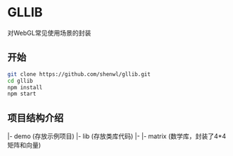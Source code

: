 # GLLIB
对WebGL常见使用场景的封装

## 开始

```bash
git clone https://github.com/shenwl/gllib.git
cd gllib
npm install
npm start
```

## 项目结构介绍
|- demo (存放示例项目)
|- lib  (存放类库代码)
|- |- matrix (数学库，封装了4*4矩阵和向量)

